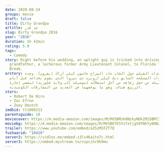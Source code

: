 ```yaml
---
date: 2020-08-24
groups: movie
draft: false
title: Dirty Grandpa
artitle: جد قذر
slug: Dirty Grandpa 2016
year: "2016"
duration: 1h 42min
rating: 5.9
tags:
  - Comedy
story: Right before his wedding, an uptight guy is tricked into driving his
  grandfather, a lecherous former Army Lieutenant Colonel, to Florida for Spring
  Break.
arstory: تدور أحداث الفيلم حول الشاب حاد المزاج جاسون كيلي (زاك إيفرون)، وجده
  جنرال القوات المسلحة السابق ديك كيلي (روبرت دي نيرو) الذي يقوم بخداعه قبل أيام
  قليلة من حفل زفافه من أجل استغلاله لتوصيله إلى ولاية فلوريدا ليقضي إجازة
  الربيع هناك، وهو ما يوقعهما في العديد من المفارقات الكوميدية.
stars:
  - Robert De Niro
  - Zac Efron
  - Zoey Deutch
imdbid: tt1860213
parentsguide: 18
moviecover: https://m.media-amazon.com/images/M/MV5BMzk0NzkyNDk2M15BMl5BanBnXkFtZTgwNDczOTU3NzE@._V1_UY842_.jpg
moviebg: https://m.media-amazon.com/images/M/MV5BOTE5YzYxYjgtOTNhYy00N2ZiLWI3M2QtOTg0NGNlZDliMDBkXkEyXkFqcGdeQXVyNTkyODcwNjc@._V1_UX1280_.jpg
trailer: https://www.youtube.com/embed/aZSzMIFZT7Q
fushaarid: "10419"
server2: https://vidlox.me/embed-z3ls46aitn7c.html
server3: https://embed.mystream.to/vspcihc9k9mu
---
```

